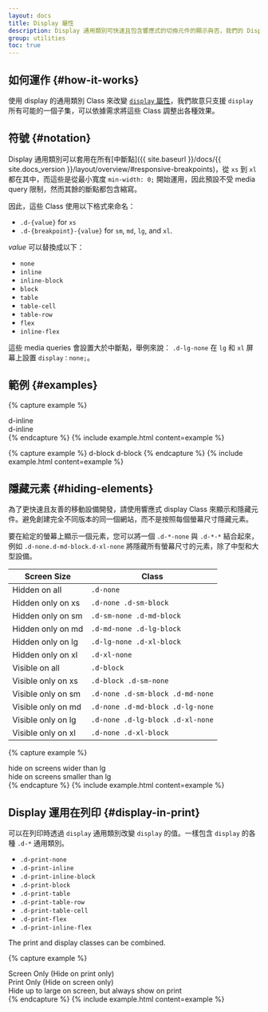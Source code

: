 ```yaml
---
layout: docs
title: Display 屬性
description: Display 通用類別可快速且包含響應式的切換元件的顯示與否，我們的 Display 通用類別包含許多常用的值，另外在列印時也能使用。
group: utilities
toc: true
---
```


## 如何運作 {#how-it-works}

使用 display 的通用類別 Class 來改變 [`display` 屬性](https://developer.mozilla.org/en-US/docs/Web/CSS/display)，我們故意只支援 `display` 所有可能的一個子集，可以依據需求將這些 Class 調整出各種效果。

## 符號 {#notation}

Display 通用類別可以套用在所有[中斷點]({{ site.baseurl }}/docs/{{ site.docs_version }}/layout/overview/#responsive-breakpoints)，從 `xs` 到 `xl` 都在其中，而這些是從最小寬度 `min-width: 0;` 開始運用，因此預設不受 media query 限制，然而其餘的斷點都包含縮寫。

因此，這些 Class 使用以下格式來命名：

* `.d-{value}` for `xs`
* `.d-{breakpoint}-{value}` for `sm`, `md`, `lg`, and `xl`.

*value* 可以替換成以下：

* `none`
* `inline`
* `inline-block`
* `block`
* `table`
* `table-cell`
* `table-row`
* `flex`
* `inline-flex`

這些 media queries 會設置大於中斷點，舉例來說： `.d-lg-none` 在 `lg` 和 `xl` 屏幕上設置 `display：none;`。

## 範例 {#examples}

{% capture example %}
<div class="d-inline p-2 bg-primary text-white">d-inline</div>
<div class="d-inline p-2 bg-dark text-white">d-inline</div>
{% endcapture %}
{% include example.html content=example %}

{% capture example %}
<span class="d-block p-2 bg-primary text-white">d-block</span>
<span class="d-block p-2 bg-dark text-white">d-block</span>
{% endcapture %}
{% include example.html content=example %}

## 隱藏元素 {#hiding-elements}

為了更快速且友善的移動設備開發，請使用響應式 display Class 來顯示和隱藏元件。避免創建完全不同版本的同一個網站，而不是按照每個螢幕尺寸隱藏元素。

要在給定的螢幕上顯示一個元素，您可以將一個  `.d-*-none` 與 `.d-*-*` 結合起來，例如  `.d-none.d-md-block.d-xl-none` 將隱藏所有螢幕尺寸的元素，除了中型和大型設備。


| Screen Size        | Class |
| ---                | --- |
| Hidden on all      | `.d-none` |
| Hidden only on xs  | `.d-none .d-sm-block` |
| Hidden only on sm  | `.d-sm-none .d-md-block` |
| Hidden only on md  | `.d-md-none .d-lg-block` |
| Hidden only on lg  | `.d-lg-none .d-xl-block` |
| Hidden only on xl  | `.d-xl-none` |
| Visible on all     | `.d-block` |
| Visible only on xs | `.d-block .d-sm-none` |
| Visible only on sm | `.d-none .d-sm-block .d-md-none` |
| Visible only on md | `.d-none .d-md-block .d-lg-none` |
| Visible only on lg | `.d-none .d-lg-block .d-xl-none` |
| Visible only on xl | `.d-none .d-xl-block` |

{% capture example %}
<div class="d-lg-none">hide on screens wider than lg</div>
<div class="d-none d-lg-block">hide on screens smaller than lg</div>
{% endcapture %}
{% include example.html content=example %}

## Display 運用在列印 {#display-in-print}

可以在列印時透過 `display` 通用類別改變 `display` 的值。一樣包含 `display` 的各種 `.d-*` 通用類別。

- `.d-print-none`
- `.d-print-inline`
- `.d-print-inline-block`
- `.d-print-block`
- `.d-print-table`
- `.d-print-table-row`
- `.d-print-table-cell`
- `.d-print-flex`
- `.d-print-inline-flex`

The print and display classes can be combined.

{% capture example %}
<div class="d-print-none">Screen Only (Hide on print only)</div>
<div class="d-none d-print-block">Print Only (Hide on screen only)</div>
<div class="d-none d-lg-block d-print-block">Hide up to large on screen, but always show on print</div>
{% endcapture %}
{% include example.html content=example %}
